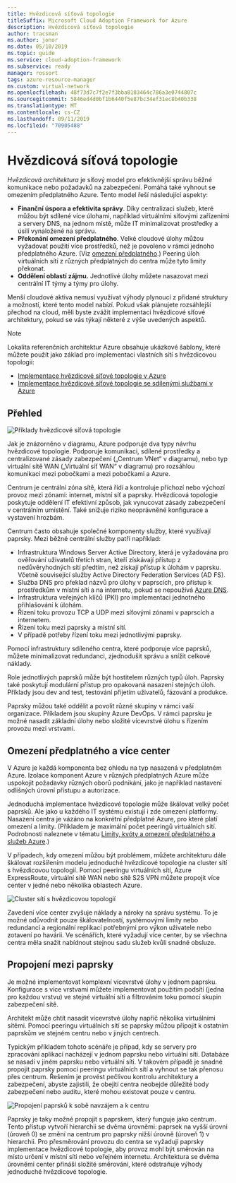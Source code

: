 ```yaml
---
title: Hvězdicová síťová topologie
titleSuffix: Microsoft Cloud Adoption Framework for Azure
description: Hvězdicová síťová topologie
author: tracsman
ms.author: jonor
ms.date: 05/10/2019
ms.topic: guide
ms.service: cloud-adoption-framework
ms.subservice: ready
manager: rossort
tags: azure-resource-manager
ms.custom: virtual-network
ms.openlocfilehash: 48f73d7c7f2e7f3bba8183464c786a3e0744807c
ms.sourcegitcommit: 5846ed4d0bf1b6440f5e87bc34ef31ec8b40b338
ms.translationtype: MT
ms.contentlocale: cs-CZ
ms.lasthandoff: 09/11/2019
ms.locfileid: "70905488"
---
```

# <a name="hub-and-spoke-network-topology"></a>Hvězdicová síťová topologie

*Hvězdicová architektura* je síťový model pro efektivnější správu běžné komunikace nebo požadavků na zabezpečení. Pomáhá také vyhnout se omezením předplatného Azure. Tento model řeší následující aspekty:

- **Finanční úspora a efektivita správy**. Díky centralizaci služeb, které můžou být sdílené více úlohami, například virtuálními síťovými zařízeními a servery DNS, na jednom místě, může IT minimalizovat prostředky a úsilí vynaložené na správu.
- **Překonání omezení předplatného**. Velké cloudové úlohy můžou vyžadovat použití více prostředků, než je povoleno v rámci jednoho předplatného Azure. (Viz [omezení předplatného][Limits].) Peering úloh virtuálních sítí z různých předplatných do centra může tyto limity překonat.
- **Oddělení oblastí zájmu.** Jednotlivé úlohy můžete nasazovat mezi centrální IT týmy a týmy pro úlohy.

Menší cloudové aktiva nemusí využívat výhody plynoucí z přidané struktury a možností, které tento model nabízí. Pokud však plánujete rozsáhlejší přechod na cloud, měli byste zvážit implementaci hvězdicové síťové architektury, pokud se vás týkají některé z výše uvedených aspektů.

> [!NOTE]
> Lokalita referenčních architektur Azure obsahuje ukázkové šablony, které můžete použít jako základ pro implementaci vlastních sítí s hvězdicovou topologií:
>
> - [Implementace hvězdicové síťové topologie v Azure](/azure/architecture/reference-architectures/hybrid-networking/hub-spoke)
> - [Implementace hvězdicové síťové topologie se sdílenými službami v Azure](/azure/architecture/reference-architectures/hybrid-networking/shared-services)

## <a name="overview"></a>Přehled

![Příklady hvězdicové síťová topologie][1]

Jak je znázorněno v diagramu, Azure podporuje dva typy návrhu hvězdicové topologie. Podporuje komunikaci, sdílené prostředky a centralizované zásady zabezpečení („Centrum VNet“ v diagramu), nebo typ virtuální sítě WAN („Virtuální síť WAN“ v diagramu) pro rozsáhlou komunikaci mezi pobočkami a mezi pobočkami a Azure.

Centrum je centrální zóna sítě, která řídí a kontroluje příchozí nebo výchozí provoz mezi zónami: internet, místní síť a paprsky. Hvězdicová topologie poskytuje oddělení IT efektivní způsob, jak vynucovat zásady zabezpečení v centrálním umístění. Také snižuje riziko neoprávněné konfigurace a vystavení hrozbám.

Centrum často obsahuje společné komponenty služby, které využívají paprsky. Mezi běžné centrální služby patří například:

- Infrastruktura Windows Server Active Directory, která je vyžadována pro ověřování uživatelů třetích stran, kteří získávají přístup z nedůvěryhodných sítí předtím, než získají přístup k úlohám v paprsku. Včetně související služby Active Directory Federation Services (AD FS).
- Služba DNS pro překlad názvů pro úlohy v paprscích, pro přístup k prostředkům v místní síti a na internetu, pokud se nepoužívá [Azure DNS][DNS].
- Infrastruktura veřejných klíčů (PKI) pro implementaci jednotného přihlašování k úlohám.
- Řízení toku provozu TCP a UDP mezi síťovými zónami v paprscích a internetem.
- Řízení toku mezi paprsky a místní sítí.
- V případě potřeby řízení toku mezi jednotlivými paprsky.

Pomocí infrastruktury sdíleného centra, které podporuje více paprsků, můžete minimalizovat redundanci, zjednodušit správu a snížit celkové náklady.

Role jednotlivých paprsků může být hostitelem různých typů úloh. Paprsky také poskytují modulární přístup pro opakovaná nasazení stejných úloh. Příklady jsou dev and test, testování přijetím uživatelů, fázování a produkce.

Paprsky můžou také oddělit a povolit různé skupiny v rámci vaší organizace. Příkladem jsou skupiny Azure DevOps. V rámci paprsku je možné nasadit základní úlohy nebo složité vícevrstvé úlohu s řízením provozu mezi vrstvami.

## <a name="subscription-limits-and-multiple-hubs"></a>Omezení předplatného a více center

V Azure je každá komponenta bez ohledu na typ nasazená v předplatném Azure. Izolace komponent Azure v různých předplatných Azure může uspokojit požadavky různých oborů podnikání, jako je například nastavení odlišných úrovní přístupu a autorizace.

Jednoduchá implementace hvězdicové topologie může škálovat velký počet paprsků. Ale jako u každého IT systému existují i zde omezení platformy. Nasazení centra je vázáno na konkrétní předplatné Azure, pro které platí omezení a limity. (Příkladem je maximální počet peeringů virtuálních sítí. Podrobnosti naleznete v tématu [Limity, kvóty a omezení předplatného a služeb Azure][Limits].)

V případech, kdy omezení můžou být problémem, můžete architekturu dále škálovat rozšířením modelu jednoduché hvězdicové topologie na cluster sítí s hvězdicovou topologií. Pomocí peeringu virtuálních sítí, Azure ExpressRoute, virtuální sítě WAN nebo sítě S2S VPN můžete propojit více center v jedné nebo několika oblastech Azure.

![Cluster sítí s hvězdicovou topologií][2]

Zavedení více center zvyšuje náklady a nároky na správu systému. To je možné odůvodnit pouze škálovatelností, systémovými limity nebo redundancí a regionální replikací potřebnými pro výkon uživatele nebo zotavení po havárii. Ve scénářích, které vyžadují více center, by se všechna centra měla snažit nabídnout stejnou sadu služeb kvůli snadné obsluze.

## <a name="interconnection-between-spokes"></a>Propojení mezi paprsky

Je možné implementovat komplexní vícevrstvé úlohy v jednom paprsku. Konfigurace s více vrstvami můžete implementovat použitím podsítí (jedna pro každou vrstvu) ve stejné virtuální síti a filtrováním toku pomocí skupin zabezpečení sítě.

Architekt může chtít nasadit vícevrstvé úlohy napříč několika virtuálními sítěmi. Pomocí peeringu virtuálních sítí se paprsky můžou připojit k ostatním paprskům ve stejném centru nebo v jiných centrech.

Typickým příkladem tohoto scénáře je případ, kdy se servery pro zpracování aplikací nacházejí v jednom paprsku nebo virtuální síti. Databáze se nasadí v jiném paprsku nebo virtuální síti. V takovém případě je snadné propojit paprsky pomocí peeringu virtuálních sítí a vyhnout se tak přenosu přes centrum. Řešením je provést pečlivou kontrolu architektury a zabezpečení, abyste zajistili, že obejití centra neobejde důležité body zabezpečení nebo auditu, které mohou existovat pouze v centru.

![Propojení paprsků k sobě navzájem a k centru][3]

Paprsky je taky možné propojit s paprskem, který funguje jako centrum. Tento přístup vytvoří hierarchii se dvěma úrovněmi: paprsek na vyšší úrovni (úroveň 0) se změní na centrum pro paprsky nižší úrovně (úroveň 1) v hierarchii. Pro přesměrování provozu do centra se vyžadují paprsky implementace hvězdicové topologie, aby provoz mohl být směrován na místo určení v místní síti nebo veřejném internetu. Architektura se dvěma úrovněmi center přináší složité směrování, které odstraňuje výhody jednoduché hvězdicové topologie.

<!-- images -->

[0]: ./images/network-redundant-equipment.png "Příklady překrytí komponent"
[1]: ./images/network-hub-spoke-high-level.png "Příklad vysoké úrovně hvězdicové topologie"
[2]: ./images/network-hub-spokes-cluster.png "Cluster sítí s hvězdicovou topologií"
[3]: ./images/network-spoke-to-spoke.png "Propojení mezi paprsky"
[4]: ./images/network-hub-spoke-block-level-diagram.png "Diagram na úrovni bloku hvězdicové topologie"
[5]: ./images/network-users-groups-subsciptions.png "Uživatelé, skupiny, předplatná a projekty"
[6]: ./images/network-infrastructure-high-level.png "Diagram vysoké úrovně infrastruktury"
[7]: ./images/network-highlevel-perimeter-networks.png "Diagram vysoké úrovně infrastruktury"
[8]: ./images/network-vnet-peering-perimeter-neworks.png "Peering virtuálních sítí a hraniční sítě"
[9]: ./images/network-high-level-diagram-monitoring.png "Diagram vysoké úrovně pro monitorování"
[10]: ./images/network-high-level-workloads.png "Diagram vysoké úrovně pro úlohu"

<!-- links -->

[Limits]: /azure/azure-subscription-service-limits
[Roles]: /azure/role-based-access-control/built-in-roles
[VNet]: /azure/virtual-network/virtual-networks-overview
[network-security-groups]: /azure/virtual-network/virtual-networks-nsg
[DNS]: /azure/dns/dns-overview
[PrivateDNS]: /azure/dns/private-dns-overview
[VNetPeering]: /azure/virtual-network/virtual-network-peering-overview
[user-defined-routes]: /azure/virtual-network/virtual-networks-udr-overview
[RBAC]: /azure/role-based-access-control/overview
[azure-ad]: /azure/active-directory/active-directory-whatis
[VPN]: /azure/vpn-gateway/vpn-gateway-about-vpngateways
[ExR]: /azure/expressroute/expressroute-introduction
[ExRD]: /azure/expressroute/expressroute-erdirect-about
[vWAN]: /azure/virtual-wan/virtual-wan-about
[NVA]: /azure/architecture/reference-architectures/dmz/nva-ha
[AzFW]: /azure/firewall/overview
[SubMgmt]: /azure/architecture/cloud-adoption/appendix/azure-scaffold
[RGMgmt]: /azure/azure-resource-manager/resource-group-overview
[DMZ]: /azure/best-practices-network-security
[ALB]: /azure/load-balancer/load-balancer-overview
[PIP]: /azure/virtual-network/resource-groups-networking#public-ip-address
[AFD]: /azure/frontdoor/front-door-overview
[AppGW]: /azure/application-gateway/application-gateway-introduction
[WAF]: /azure/application-gateway/application-gateway-web-application-firewall-overview
[Monitor]: /azure/monitoring-and-diagnostics/
[ActLog]: /azure/monitoring-and-diagnostics/monitoring-overview-activity-logs
[DiagLog]: /azure/monitoring-and-diagnostics/monitoring-overview-of-diagnostic-logs
[nsg-log]: /azure/virtual-network/virtual-network-nsg-manage-log
[OMS]: /azure/operations-management-suite/operations-management-suite-overview
[NPM]: /azure/log-analytics/log-analytics-network-performance-monitor
[NetWatch]: /azure/network-watcher/network-watcher-monitoring-overview
[WebApps]: /azure/app-service/
[HDI]: /azure/hdinsight/hdinsight-hadoop-introduction
[EventHubs]: /azure/event-hubs/event-hubs-what-is-event-hubs
[ServiceBus]: /azure/service-bus-messaging/service-bus-messaging-overview
[traffic-manager]: /azure/traffic-manager/traffic-manager-overview
